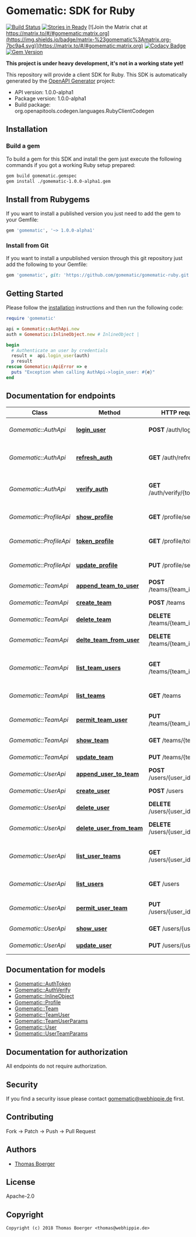 # Gomematic: SDK for Ruby

[![Build Status](http://cloud.drone.io/api/badges/gomematic/gomematic-ruby/status.svg)](http://cloud.drone.io/gomematic/gomematic-ruby)
[![Stories in Ready](https://badge.waffle.io/gomematic/gomematic-api.svg?label=ready&title=Ready)](http://waffle.io/gomematic/gomematic-api)
[![Join the Matrix chat at https://matrix.to/#/#gomematic:matrix.org](https://img.shields.io/badge/matrix-%23gomematic%3Amatrix.org-7bc9a4.svg)](https://matrix.to/#/#gomematic:matrix.org)
[![Codacy Badge](https://api.codacy.com/project/badge/Grade/09ea59d774a94a4ab35ecfc14aed5720)](https://www.codacy.com/app/gomematic/gomematic-ruby?utm_source=github.com&amp;utm_medium=referral&amp;utm_content=gomematic/gomematic-ruby&amp;utm_campaign=Badge_Grade)
[![Gem Version](https://badge.fury.io/rb/gomematic.svg)](https://badge.fury.io/rb/gomematic)

**This project is under heavy development, it's not in a working state yet!**

This repository will provide a client SDK for Ruby. This SDK is automatically generated by the [OpenAPI Generator](https://openapi-generator.tech) project:

- API version: 1.0.0-alpha1
- Package version: 1.0.0-alpha1
- Build package: org.openapitools.codegen.languages.RubyClientCodegen


## Installation


### Build a gem

To build a gem for this SDK and install the gem just execute the following commands if you got a working Ruby setup prepared:

```bash
gem build gomematic.gemspec
gem install ./gomematic-1.0.0-alpha1.gem
```


## Install from Rubygems

If you want to install a published version you just need to add the gem to your Gemfile:

```ruby
gem 'gomematic', '~> 1.0.0-alpha1'
```


### Install from Git

If you want to install a unpublished version through this git repository just add the following to your Gemfile:

```ruby
gem 'gomematic', git: 'https://github.com/gomematic/gomematic-ruby.git'
```


## Getting Started

Please follow the [installation](#installation) instructions and then run the following code:

```ruby
require 'gomematic'

api = Gomematic::AuthApi.new
auth = Gomematic::InlineObject.new # InlineObject | 

begin
  # Authenticate an user by credentials
  result =  api.login_user(auth)
  p result
rescue Gomematic::ApiError => e
  puts "Exception when calling AuthApi->login_user: #{e}"
end

```


## Documentation for endpoints

Class | Method | HTTP request | Description
------------ | ------------- | ------------- | -------------
*Gomematic::AuthApi* | [**login_user**](docs/AuthApi.md#login_user) | **POST** /auth/login | Authenticate an user by credentials
*Gomematic::AuthApi* | [**refresh_auth**](docs/AuthApi.md#refresh_auth) | **GET** /auth/refresh | Refresh an auth token before it expires
*Gomematic::AuthApi* | [**verify_auth**](docs/AuthApi.md#verify_auth) | **GET** /auth/verify/{token} | Verify validity for an authentication token
*Gomematic::ProfileApi* | [**show_profile**](docs/ProfileApi.md#show_profile) | **GET** /profile/self | Retrieve an unlimited auth token
*Gomematic::ProfileApi* | [**token_profile**](docs/ProfileApi.md#token_profile) | **GET** /profile/token | Retrieve an unlimited auth token
*Gomematic::ProfileApi* | [**update_profile**](docs/ProfileApi.md#update_profile) | **PUT** /profile/self | Retrieve an unlimited auth token
*Gomematic::TeamApi* | [**append_team_to_user**](docs/TeamApi.md#append_team_to_user) | **POST** /teams/{team_id}/users | Assign a user to team
*Gomematic::TeamApi* | [**create_team**](docs/TeamApi.md#create_team) | **POST** /teams | Create a new team
*Gomematic::TeamApi* | [**delete_team**](docs/TeamApi.md#delete_team) | **DELETE** /teams/{team_id} | Delete a specific team
*Gomematic::TeamApi* | [**delte_team_from_user**](docs/TeamApi.md#delte_team_from_user) | **DELETE** /teams/{team_id}/users | Remove a user from team
*Gomematic::TeamApi* | [**list_team_users**](docs/TeamApi.md#list_team_users) | **GET** /teams/{team_id}/users | Fetch all users assigned to team
*Gomematic::TeamApi* | [**list_teams**](docs/TeamApi.md#list_teams) | **GET** /teams | Fetch all available teams
*Gomematic::TeamApi* | [**permit_team_user**](docs/TeamApi.md#permit_team_user) | **PUT** /teams/{team_id}/users | Update user perms for team
*Gomematic::TeamApi* | [**show_team**](docs/TeamApi.md#show_team) | **GET** /teams/{team_id} | Fetch a specific team
*Gomematic::TeamApi* | [**update_team**](docs/TeamApi.md#update_team) | **PUT** /teams/{team_id} | Update a specific team
*Gomematic::UserApi* | [**append_user_to_team**](docs/UserApi.md#append_user_to_team) | **POST** /users/{user_id}/teams | Assign a team to user
*Gomematic::UserApi* | [**create_user**](docs/UserApi.md#create_user) | **POST** /users | Create a new user
*Gomematic::UserApi* | [**delete_user**](docs/UserApi.md#delete_user) | **DELETE** /users/{user_id} | Delete a specific user
*Gomematic::UserApi* | [**delete_user_from_team**](docs/UserApi.md#delete_user_from_team) | **DELETE** /users/{user_id}/teams | Remove a team from user
*Gomematic::UserApi* | [**list_user_teams**](docs/UserApi.md#list_user_teams) | **GET** /users/{user_id}/teams | Fetch all teams assigned to user
*Gomematic::UserApi* | [**list_users**](docs/UserApi.md#list_users) | **GET** /users | Fetch all available users
*Gomematic::UserApi* | [**permit_user_team**](docs/UserApi.md#permit_user_team) | **PUT** /users/{user_id}/teams | Update team perms for user
*Gomematic::UserApi* | [**show_user**](docs/UserApi.md#show_user) | **GET** /users/{user_id} | Fetch a specific user
*Gomematic::UserApi* | [**update_user**](docs/UserApi.md#update_user) | **PUT** /users/{user_id} | Update a specific user


## Documentation for models

 - [Gomematic::AuthToken](docs/AuthToken.md)
 - [Gomematic::AuthVerify](docs/AuthVerify.md)
 - [Gomematic::InlineObject](docs/InlineObject.md)
 - [Gomematic::Profile](docs/Profile.md)
 - [Gomematic::Team](docs/Team.md)
 - [Gomematic::TeamUser](docs/TeamUser.md)
 - [Gomematic::TeamUserParams](docs/TeamUserParams.md)
 - [Gomematic::User](docs/User.md)
 - [Gomematic::UserTeamParams](docs/UserTeamParams.md)


## Documentation for authorization

 All endpoints do not require authorization.


## Security

If you find a security issue please contact gomematic@webhippie.de first.


## Contributing

Fork -> Patch -> Push -> Pull Request


## Authors

* [Thomas Boerger](https://github.com/tboerger)


## License

Apache-2.0


## Copyright

```
Copyright (c) 2018 Thomas Boerger <thomas@webhippie.de>
```

